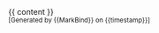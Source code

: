 <include src="headers/header.mbdf" />

<div id="flex-body">
  <div id="content-wrapper" class="fixed-header-padding">
    {{ content }}
  </div>
</div>

<footer>
  
<!-- Support MarkBind by including a link to us on your landing page! -->
<div class="text-center">
  <small>[Generated by {{MarkBind}} on {{timestamp}}]</small>
</div>

</footer>
